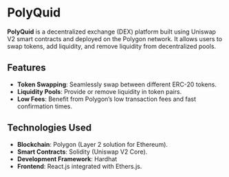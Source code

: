 # PolyQuid

**PolyQuid** is a decentralized exchange (DEX) platform built using Uniswap V2 smart contracts and deployed on the Polygon network. It allows users to swap tokens, add liquidity, and remove liquidity from decentralized pools.

## Features

- **Token Swapping**: Seamlessly swap between different ERC-20 tokens.
- **Liquidity Pools**: Provide or remove liquidity in token pairs.
- **Low Fees**: Benefit from Polygon’s low transaction fees and fast confirmation times.

## Technologies Used

- **Blockchain**: Polygon (Layer 2 solution for Ethereum).
- **Smart Contracts**: Solidity (Uniswap V2 Core).
- **Development Framework**: Hardhat
- **Frontend**: React.js integrated with Ethers.js.


